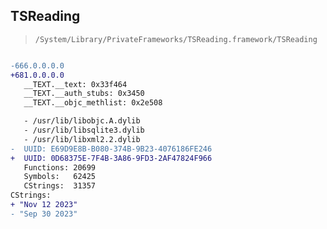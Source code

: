 ## TSReading

> `/System/Library/PrivateFrameworks/TSReading.framework/TSReading`

```diff

-666.0.0.0.0
+681.0.0.0.0
   __TEXT.__text: 0x33f464
   __TEXT.__auth_stubs: 0x3450
   __TEXT.__objc_methlist: 0x2e508

   - /usr/lib/libobjc.A.dylib
   - /usr/lib/libsqlite3.dylib
   - /usr/lib/libxml2.2.dylib
-  UUID: E69D9E8B-B080-374B-9B23-4076186FE246
+  UUID: 0D68375E-7F4B-3A86-9FD3-2AF47824F966
   Functions: 20699
   Symbols:   62425
   CStrings:  31357
CStrings:
+ "Nov 12 2023"
- "Sep 30 2023"

```
